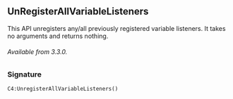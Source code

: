## UnRegisterAllVariableListeners

This API unregisters any/all previously registered variable listeners. It takes no arguments and returns nothing. 

###### Available from 3.3.0.


### Signature

`C4:UnregisterAllVariableListeners()`
